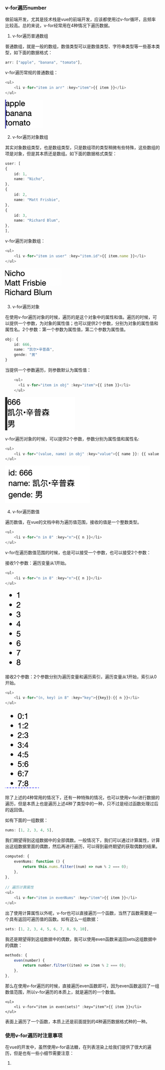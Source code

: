 ### v-for遍历number

做前端开发，尤其是技术栈是vue的前端开发，应该都使用过v-for循环，且频率比较高。总的来说，v-for经常用在4种情况下遍历数据。

1. v-for遍历普通数组

普通数组，就是一般的数组，数值类型可以是数值类型、字符串类型等一些基本类型，如下面的数据格式：

```ts
arr: ["apple", "banana", "tomato"],
```

v-for遍历常规的普通数组：

```ts
<ul>
    <li v-for="item in arr" :key="item">{{ item }}</li>
</ul>
```

![v-for遍历常规数组](./images/i26.png)

2. v-for遍历对象数组

其实对象数组类型，也是数组类型，只是数组项的类型稍微有些特殊，这些数组的项是对象，但是其本质还是数组。如下面的数据格式类型：

```ts
user: [
{
    id: 1,
    name: "Nicho",
},
{
    id: 2,
    name: "Matt Frisbie",
},
{
    id: 3,
    name: "Richard Blum",
},
],
```

v-for遍历对象数组：

```ts
<ul>
    <li v-for="item in user" :key="item.id">{{ item.name }}</li>
</ul>
```

![v-for遍历对象数组](./images/i27.png)

3. v-for遍历对象

在使用v-for遍历对象的时候，遍历的是这个对象中的属性和值。遍历的时候，可以提供一个参数，为对象的属性值；也可以提供2个参数，分别为对象的属性值和属性名。2个参数：第一个参数为属性值，第二个参数为属性值。

```ts
obj: {
    id: 666,
    name: "凯尔•辛普森",
    gende: "男"
}
```

当提供一个参数遍历，则参数默认为属性值：

```ts
    <ul>
      <li v-for="item in obj" :key="item">{{ item }}</li>
    </ul>
```

![v-for遍历对象只有一个参数时，参数为对象的属性值](./images/i24.png)

v-for遍历对象的时候，可以提供2个参数，参数分别为属性值和属性名:

```ts
<ul>
    <li v-for="(value, name) in obj" :key="value">{{ name }}: {{ value }}</li>
</ul>
```

![v-for遍历对象提供2个参数时，参数分别为属性值和属性名](./images/i25.png)

4. v-for遍历数值

遍历数值，在vue的文档中称为遍历值范围，接收的值是一个整数类型。

```ts
<ul>
    <li v-for="n in 8" :key="n">{{ n }}</li>
</ul>
```

v-for在遍历数值范围的时候，也是可以接受一个参数，也可以接受2个参数：

接收1个参数：遍历变量从1开始。

```ts
<ul>
    <li v-for="n in 8" :key="n">{{ n }}</li>
</ul>
```

![接收1个参数：遍历变量从1开始](./images/i28.png)

接收2个参数：2个参数分别为遍历变量和遍历索引，遍历变量从1开始，索引从0开始。

```ts
<ul>
    <li v-for="(n, key) in 8" :key="key">{{key}}:{{ n }}</li>
</ul>
```

![接收2个参数：2个参数分别为遍历变量和遍历索引，遍历变量从1开始，索引从0开始](./images/i29.png)

除了上述的4种常用的情况下，还有一种特殊的情况，也可以使用v-for进行数据的遍历，但是本质上也是遍历上述4种了类型中的一种，只不过是经过函数处理过后的返回值。

如有下面的一组数据：

```ts
nums: [1, 2, 3, 4, 5],
```

我们期望得到这组数据中的全部偶数。一般情况下，我们可以通过计算属性，计算出这组数据里面的偶数，然后再进行遍历，可以得到最终期望的获取偶数的结果。

```ts
computed: {
    evenNums: function () {
        return this.nums.filter((num) => num % 2 === 0);
    },
},

// 遍历计算属性
<ul>
    <li v-for="item in evenNums" :key="item">{{ item }}</li>
</ul>
```

出了使用计算属性以外呢，v-for也可以直接遍历一个函数，当然了函数需要是一个具有返回可遍历值的函数。如有这么一组数据：

```ts
sets: [1, 2, 3, 4, 5, 6, 7, 8, 9, 10],
```

我还是期望得到这组数据中的偶数，我可以使用even函数来返回sets这组数据中的偶数：

```ts
methods: {
    even(number) {
        return number.filter((item) => item % 2 === 0);
    },
},
```

那么在使用v-for遍历的时候，直接遍历even函数即可，因为even函数返回了一组数值范围，所以v-for遍历的本质上，就是遍历的一个数值。

```vue
<ul>
    <li v-for="item in even(sets)" :key="item">{{ item }}</li>
</ul>
```

表面上遍历了一个函数，本质上还是前面提到的4种遍历数据格式种的一种。

### 使用v-for遍历时注意事项

在vue的开发中，虽然使用v-for语法糖，在列表渲染上给我们提供了很大的遍历，但是也有一些小细节需要注意：

1. 